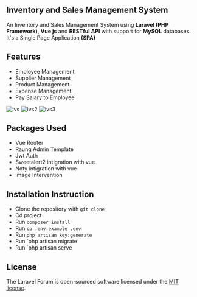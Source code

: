 ## Inventory and Sales Management System 
An Inventory and Sales Management System using __Laravel (PHP Framework)__, __Vue js__ and __RESTful API__ with support for __MySQL__ databases. It's a Single Page Application __(SPA)__

## Features

- Employee Management
- Supplier Management
- Product Management
- Expense Management
- Pay Salary to Employee

![ivs](https://user-images.githubusercontent.com/55674070/183290755-7f9e871a-9e70-467c-ad1d-0085588b50bb.JPG)
![ivs2](https://user-images.githubusercontent.com/55674070/183290761-e8215cdb-33ab-47db-a1bb-7ed686a6a66d.JPG)
![ivs3](https://user-images.githubusercontent.com/55674070/183290762-bac9496d-35fd-4dc1-85a6-d53117a34bd9.JPG)


## Packages Used

- Vue Router
- Raung Admin Template
- Jwt Auth
- Sweetalert2 intigration with vue
- Noty  intigration with vue
- Image Intervention

## Installation Instruction

- Clone the repository with `git clone`
- Cd project
- Run `composer install`
- Run `cp .env.example .env`
- Run `php artisan key:generate`
- Run `php artisan migrate 
- Run `php artisan serve

## License

The Laravel Forum is open-sourced software licensed under the [MIT license](https://opensource.org/licenses/MIT).
